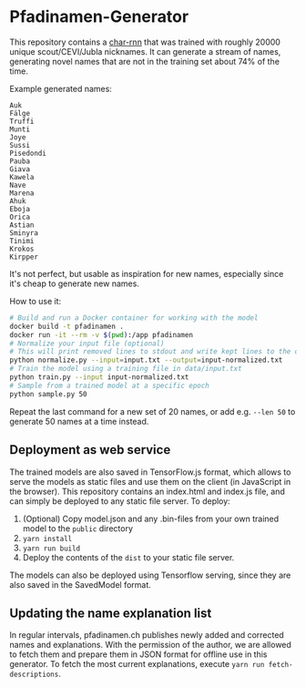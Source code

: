 # Pfadinamen-Generator

This repository contains a [char-rnn](https://github.com/ekzhang/char-rnn-keras) that was trained with roughly 20000 unique scout/CEVI/Jubla nicknames. It can generate a stream of names, generating novel names that are not in the training set about 74% of the time.

Example generated names:
```
Auk
Fälge
Truffi
Munti
Joye
Sussi
Pisedondi
Pauba
Giava
Kawela
Nave
Marena
Ahuk
Eboja
Orica
Astian
Sminyra
Tinimi
Krokos
Kirpper
```

It's not perfect, but usable as inspiration for new names, especially since it's cheap to generate new names.

How to use it:
```bash
# Build and run a Docker container for working with the model
docker build -t pfadinamen .
docker run -it --rm -v $(pwd):/app pfadinamen
# Normalize your input file (optional)
# This will print removed lines to stdout and write kept lines to the output file
python normalize.py --input=input.txt --output=input-normalized.txt
# Train the model using a training file in data/input.txt
python train.py --input input-normalized.txt
# Sample from a trained model at a specific epoch
python sample.py 50
```

Repeat the last command for a new set of 20 names, or add e.g. `--len 50` to generate 50 names at a time instead.

## Deployment as web service
The trained models are also saved in TensorFlow.js format, which allows to serve the models as static files and use them on the client (in JavaScript in the browser). This repository contains an index.html and index.js file, and can simply be deployed to any static file server. To deploy:

1. (Optional) Copy model.json and any .bin-files from your own trained model to the `public` directory
2. `yarn install`
3. `yarn run build`
4. Deploy the contents of the `dist` to your static file server.

The models can also be deployed using Tensorflow serving, since they are also saved in the SavedModel format.

## Updating the name explanation list
In regular intervals, pfadinamen.ch publishes newly added and corrected names and explanations. With the permission of the author, we are allowed to fetch them and prepare them in JSON format for offline use in this generator.
To fetch the most current explanations, execute `yarn run fetch-descriptions`.
